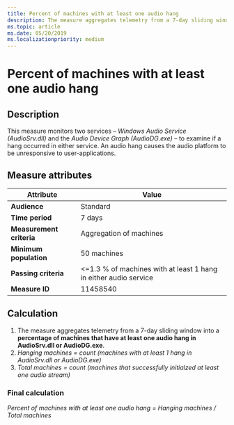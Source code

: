 ```yaml
---
title: Percent of machines with at least one audio hang
description: The measure aggregates telemetry from a 7-day sliding window into a percentage of machines that have at least one audio hang in AudioSrv.dll or AudioDG.exe
ms.topic: article
ms.date: 05/20/2019
ms.localizationpriority: medium
---
```


# Percent of machines with at least one audio hang

## Description

This measure monitors two services – *Windows Audio Service (AudioSrv.dll)* and the *Audio Device Graph (AudioDG.exe)* – to examine if a hang occurred in either service. An audio hang causes the audio platform to be unresponsive to user-applications.

## Measure attributes

|Attribute|Value|
|----|----|
|**Audience**|Standard|
|**Time period**|7 days|
|**Measurement criteria**|Aggregation of machines|
|**Minimum population**|50 machines|
|**Passing criteria**|<=1.3 % of machines with at least 1 hang in either audio service|
|**Measure ID**|11458540|

## Calculation

1. The measure aggregates telemetry from a 7-day sliding window into a **percentage of machines that have at least one audio hang in AudioSrv.dll or AudioDG.exe**.
2. *Hanging machines = count (machines with at least 1 hang in AudioSrv.dll or AudioDG.exe)*
3. *Total machines = count (machines that successfully initialzed at least one audio stream)*

### Final calculation

*Percent of machines with at least one audio hang = Hanging machines / Total machines*
